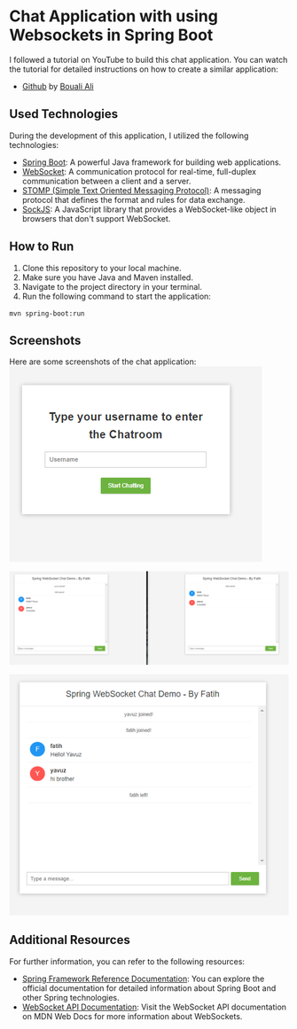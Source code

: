 # Chat Application with using Websockets in Spring Boot

I followed a tutorial on YouTube to build this chat application. You can watch the tutorial for detailed instructions on how to create a similar application:

- [Github](https://github.com/ali-bouali/spring-boot-websocket-chat-app) by [Bouali Ali](https://www.youtube.com/watch?v=TywlS9iAZCM&t=3134s)

## Used Technologies

During the development of this application, I utilized the following technologies:

- [Spring Boot](https://spring.io/projects/spring-boot): A powerful Java framework for building web applications.
- [WebSocket](https://spring.io/guides/gs/messaging-stomp-websocket/): A communication protocol for real-time, full-duplex communication between a client and a server.
- [STOMP (Simple Text Oriented Messaging Protocol)](https://stomp.github.io/): A messaging protocol that defines the format and rules for data exchange.
- [SockJS](https://github.com/sockjs/sockjs-client): A JavaScript library that provides a WebSocket-like object in browsers that don't support WebSocket.

## How to Run

1. Clone this repository to your local machine.
2. Make sure you have Java and Maven installed.
3. Navigate to the project directory in your terminal.
4. Run the following command to start the application:

```maven
mvn spring-boot:run
```
## Screenshots

Here are some screenshots of the chat application:
![Screenshot 2](https://github.com/MuhammetFatihAktug/websockets-chat-app/blob/master/src/main/resources/static/img/5.PNG)

![Screenshot 1](https://github.com/MuhammetFatihAktug/websockets-chat-app/blob/master/src/main/resources/static/img/2new.PNG)

![Screenshot 2](https://github.com/MuhammetFatihAktug/websockets-chat-app/blob/master/src/main/resources/static/img/3new.PNG)


## Additional Resources

For further information, you can refer to the following resources:

- [Spring Framework Reference Documentation](https://spring.io/projects/spring-framework): You can explore the official documentation for detailed information about Spring Boot and other Spring technologies.
- [WebSocket API Documentation](https://developer.mozilla.org/en-US/docs/Web/API/WebSockets_API): Visit the WebSocket API documentation on MDN Web Docs for more information about WebSockets.

